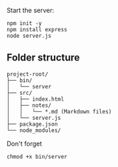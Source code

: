 Start the server:
```
npm init -y
npm install express
node server.js
```


## Folder structure
```
project-root/
├── bin/
│   └── server
├── src/
│   ├── index.html
│   ├── notes/
│   │   └── *.md (Markdown files)
│   └── server.js
├── package.json
└── node_modules/
```

Don't forget 
```
chmod +x bin/server
```
